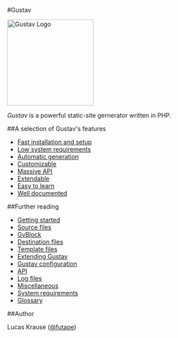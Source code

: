 #Gustav

<img src="http://gustav.futape.de/Gustav.png" alt="Gustav Logo" width="200" />

*Gustav* is a powerful static-site gernerator written in PHP.



##A selection of Gustav's features

+   [Fast installation and setup](Getting-started)
+   [Low system requirements](System-requirements)
+   [Automatic generation](Automatic-generation-of-destination-files)
+   [Customizable](Gustav-configuration)
+   [Massive API](API)
+   [Extendable](Extending-Gustav)
+   [Easy to learn](Getting-started)
+   [Well documented](https://github.com/futape/gustav/wiki)



##Further reading

+   [Getting started](Getting-started)
+   [Source files](Source-files)
+   [GvBlock](GvBlock)
+   [Destination files](Destination-files)
+   [Template files](Template-files)
+   [Extending Gustav](Extending-Gustav)
+   [Gustav configuration](Gustav-configuration)
+   [API](API)
+   [Log files](Log-files)
+   [Miscellaneous](Miscellaneous)
+   [System requirements](System-requirements)
+   [Glossary](Glossary)



##Author

Lucas Krause ([@futape](https://twitter.com/futape))